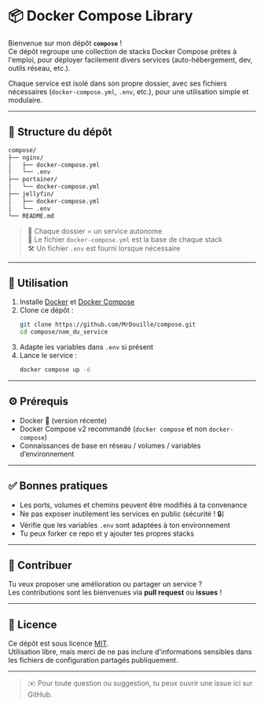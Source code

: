 # 📦 Docker Compose Library

Bienvenue sur mon dépôt **`compose`** !  
Ce dépôt regroupe une collection de stacks Docker Compose prêtes à l'emploi, pour déployer facilement divers services (auto-hébergement, dev, outils réseau, etc.).

Chaque service est isolé dans son propre dossier, avec ses fichiers nécessaires (`docker-compose.yml`, `.env`, etc.), pour une utilisation simple et modulaire.

---

## 📁 Structure du dépôt

```bash
compose/
├── nginx/
│   ├── docker-compose.yml
│   └── .env
├── portainer/
│   └── docker-compose.yml
├── jellyfin/
│   ├── docker-compose.yml
│   └── .env
└── README.md
```

> 📂 Chaque dossier = un service autonome  
> 📄 Le fichier `docker-compose.yml` est la base de chaque stack  
> 🛠️ Un fichier `.env` est fourni lorsque nécessaire

---

## 🚀 Utilisation

1. Installe [Docker](https://docs.docker.com/get-docker/) et [Docker Compose](https://docs.docker.com/compose/install/)
2. Clone ce dépôt :
   ```bash
   git clone https://github.com/MrDouille/compose.git
   cd compose/nom_du_service
   ```
3. Adapte les variables dans `.env` si présent
4. Lance le service :
   ```bash
   docker compose up -d
   ```

---

## ⚙️ Prérequis

- Docker 🐳 (version récente)
- Docker Compose v2 recommandé (`docker compose` et non `docker-compose`)
- Connaissances de base en réseau / volumes / variables d’environnement

---

## ✅ Bonnes pratiques

- Les ports, volumes et chemins peuvent être modifiés à ta convenance
- Ne pas exposer inutilement les services en public (sécurité ! 🔒)
- Vérifie que les variables `.env` sont adaptées à ton environnement
- Tu peux forker ce repo et y ajouter tes propres stacks

---

## 🙌 Contribuer

Tu veux proposer une amélioration ou partager un service ?  
Les contributions sont les bienvenues via **pull request** ou **issues** !

---

## 📄 Licence

Ce dépôt est sous licence [MIT](LICENSE).  
Utilisation libre, mais merci de ne pas inclure d'informations sensibles dans les fichiers de configuration partagés publiquement.

---

> ✉️ Pour toute question ou suggestion, tu peux ouvrir une issue ici sur GitHub.
